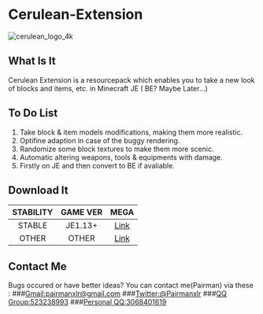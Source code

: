 # Cerulean-Extension
![cerulean_logo_4k](https://i.loli.net/2019/06/29/5d16fce62227e82458.png)
## What Is It
Cerulean Extension is a resourcepack which enables you to take a new look of blocks and items, etc. in Minecraft JE ( BE? Maybe Later…)

## To Do List
1. Take block & item models modifications, making them more realistic.
2. Optifine adaption in case of the buggy rendering.
3. Randomize some block textures to make them more scenic.
4. Automatic altering weapons, tools & equipments with damage.
5. Firstly on JE and then convert to BE if avaliable.

## Download It

| STABILITY | GAME VER | MEGA |
|:----------: | :----------: | :-----------: |
| STABLE  | JE1.13+  | [Link](https://github.com/Pairman/Cerulean-Extension/releases/download/0.0.1beta/Cerulean-Extension-0.0.1beta.zip) |
| OTHER  | OTHER  | [Link](https://github.com/Pairman/Cerulean-Extension/releases) |

## Contact Me
Bugs occured or have better ideas? You can contact me(Pairman) via these : 
###[Gmail:pairmanxlr@gmail.com](mailto:pairmanxlr@gmail.com)
###[Twitter:@Pairmanxlr](https://www.twitter.com/Pairmanxlr)
###[QQ Group:523238993](https://jq.qq.com/?_wv=1027&k=5vuBSpI)
###[Personal QQ:3068401619](https://qm.qq.com/cgi-bin/qm/qr?k=LJbV1ta7hDKCbGh57unZVvd4tMQ49McL)

